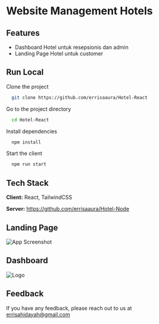 
# Website Management Hotels

## Features

- Dashboard Hotel untuk resepsionis dan admin
- Landing Page Hotel untuk customer


## Run Local

Clone the project

```bash
  git clone https://github.com/errisaaura/Hotel-React
```

Go to the project directory

```bash
  cd Hotel-React
``` 

Install dependencies

```bash
  npm install
``` 

Start the client

```bash
  npm run start
``` 
## Tech Stack

**Client:** React, TailwindCSS

**Server:** https://github.com/errisaaura/Hotel-Node

## Landing Page

![App Screenshot](https://via.placeholder.com/468x300?text=App+Screenshot+Here)

## Dashboard

![Logo]()


## Feedback

If you have any feedback, please reach out to us at errisahidayah@gmail.com

